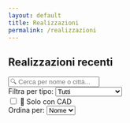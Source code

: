 ```yaml
---
layout: default
title: Realizzazioni
permalink: /realizzazioni
---
```


<!-- Link ai file CSS e JS -->
<link rel="stylesheet" href="{{ '/assets/css/realizzazioni.css' | relative_url }}">

## Realizzazioni recenti

<!-- Filtri e ricerca -->
<div class="realizzazioni-controls">
  <div class="search-container">
    <input type="text" id="search-input" placeholder="🔍 Cerca per nome o città..." onkeyup="filterRealizzazioni()">
  </div>
  <div class="filter-container">
    <label for="tipo-filter">Filtra per tipo:</label>
    <select id="tipo-filter" onchange="filterRealizzazioni()">
      <option value="tutti">Tutti</option>
      <option value="ristorante">Ristoranti</option>
      <option value="pizzeria">Pizzerie</option>
      <option value="bar">Bar</option>
      <option value="pasticceria">Pasticcerie</option>
      <option value="bisteccheria">Bisteccherie</option>
      <option value="scuola alberghiera">Scuole Alberghiere</option>
      <option value="agriturismo">Agriturismi</option>
      <option value="supermercato">Supermercati</option>
    </select>
  </div>
  <div class="cad-filter-container">
    <label class="cad-filter-label">
      <input type="checkbox" id="cad-filter" onchange="filterRealizzazioni()">
      <span class="cad-filter-text">📐 Solo con CAD</span>
    </label>
  </div>
  <div class="sort-container">
    <label for="sort-select">Ordina per:</label>
    <select id="sort-select" onchange="sortRealizzazioni()">
      <option value="nome">Nome</option>
      <option value="citta">Città</option>
      <option value="tipo">Tipo</option>
    </select>
  </div>
</div>

<div class="realizzazioni-gallery" id="realizzazioni-gallery">
  <!-- Le realizzazioni vengono caricate dinamicamente tramite JavaScript -->
</div>

<!-- Dati per JavaScript -->
<script>
// Dati delle realizzazioni per JavaScript
let realizzazioniData = [
  {% for realizzazione in site.data.realizzazioni %}
  {
    nome: "{{ realizzazione.nome }}",
    citta: "{{ realizzazione.citta }}",
    tipo: {% if realizzazione.tipo.size > 1 %}{{ realizzazione.tipo | jsonify }}{% else %}["{{ realizzazione.tipo | first | default: 'ristorante' }}"]{% endif %},
    descrizione: "{{ realizzazione.descrizione | escape }}",
    cartella_foto: "{{ realizzazione.cartella_foto | default: realizzazione.nome | slugify | prepend: '/assets/img/realizzazioni/' }}",
    foto_copertina: "{{ realizzazione.foto_copertina | default: 'foto1.jpg' }}",
    slug: "{{ realizzazione.slug | default: realizzazione.nome | slugify }}",
    disegno_cad: "{{ realizzazione.disegno_cad }}"
  }{% unless forloop.last %},{% endunless %}
  {% endfor %}
];
</script>

<!-- Link al JavaScript -->
<script src="{{ '/assets/js/realizzazioni.js' | relative_url }}"></script>